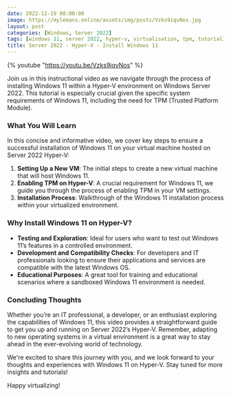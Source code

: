 ```yaml
---
date: 2022-12-19 08:00:00
image: https://mylemans.online/assets/img/posts/Vzks9iqvNos.jpg
layout: post
categories: [Windows, Server 2022]
tags: [windows 11, server 2022, hyper-v, virtualisation, tpm, tutorial]
title: Server 2022 - Hyper-V - Install Windows 11
---
```


{% youtube "https://youtu.be/Vzks9iqvNos" %}

Join us in this instructional video as we navigate through the process of installing Windows 11 within a Hyper-V environment on Windows Server 2022. This tutorial is especially crucial given the specific system requirements of Windows 11, including the need for TPM (Trusted Platform Module).

### What You Will Learn

In this concise and informative video, we cover key steps to ensure a successful installation of Windows 11 on your virtual machine hosted on Server 2022 Hyper-V:

1. **Setting Up a New VM**: The initial steps to create a new virtual machine that will host Windows 11.
2. **Enabling TPM on Hyper-V**: A crucial requirement for Windows 11, we guide you through the process of enabling TPM in your VM settings.
3. **Installation Process**: Walkthrough of the Windows 11 installation process within your virtualized environment.

### Why Install Windows 11 on Hyper-V?

- **Testing and Exploration**: Ideal for users who want to test out Windows 11’s features in a controlled environment.
- **Development and Compatibility Checks**: For developers and IT professionals looking to ensure their applications and services are compatible with the latest Windows OS.
- **Educational Purposes**: A great tool for training and educational scenarios where a sandboxed Windows 11 environment is needed.

### Concluding Thoughts

Whether you’re an IT professional, a developer, or an enthusiast exploring the capabilities of Windows 11, this video provides a straightforward guide to get you up and running on Server 2022’s Hyper-V. Remember, adapting to new operating systems in a virtual environment is a great way to stay ahead in the ever-evolving world of technology.

We're excited to share this journey with you, and we look forward to your thoughts and experiences with Windows 11 on Hyper-V. Stay tuned for more insights and tutorials!

Happy virtualizing!
